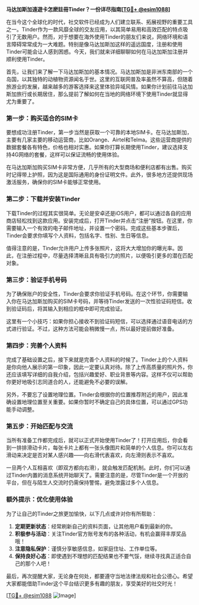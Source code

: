 **马达加斯加遠遊卡怎麽註冊Tinder？一份详尽指南[[TG💪+ @esim1088](https://t.me/s/esim1088)]**

在当今这个全球化的时代，社交软件已经成为人们建立联系、拓展视野的重要工具之一。Tinder作为一款风靡全球的交友应用，以其简单易用和高效匹配的特点吸引了无数用户。然而，对于想要在海外使用Tinder的朋友们来说，网络环境和语言障碍常常成为一大难题。特别是像马达加斯加这样的遥远国度，注册和使用Tinder可能会让人感到困惑。今天，我们就来详细聊聊如何在马达加斯加注册并顺利使用Tinder。

首先，让我们来了解一下马达加斯加的基本情况。马达加斯加是非洲东南部的一个岛国，以其独特的动植物资源闻名于世。这里的互联网普及率虽然不算高，但随着旅游业的发展，越来越多的游客选择来这里体验异域风情。如果你计划前往马达加斯加旅行或长期居住，那么提前了解如何在当地的网络环境下使用Tinder就显得尤为重要了。

### 第一步：购买适合的SIM卡

要想成功注册Tinder，第一步当然是获取一个可靠的本地SIM卡。在马达加斯加，主要有几家主要的移动运营商，比如Orange、Airtel和Telma。这些运营商提供的数据套餐各有特色，价格也相对实惠。如果你打算长期使用Tinder，建议选择支持4G网络的套餐，这样可以保证流畅的使用体验。

在马达加斯加购买SIM卡非常方便，几乎所有的大型商场和便利店都有出售。购买时记得带上护照，因为这是国际通用的身份证明文件。此外，很多地方还提供现场激活服务，确保你的SIM卡能够正常使用。

### 第二步：下载并安装Tinder

下载Tinder的过程其实很简单。无论是安卓还是iOS用户，都可以通过各自的应用商店轻松找到这款应用。安装完成后，打开Tinder并点击“注册”按钮。在这里，你需要输入一个有效的电子邮件地址，并设置一个密码。完成这些基本步骤后，Tinder会要求你填写个人资料，包括名字、性别、生日等信息。

值得注意的是，Tinder允许用户上传多张照片，这将大大增加你的曝光率。因此，在注册过程中，尽量选择清晰且具有吸引力的照片，以便吸引更多的潜在匹配对象。

### 第三步：验证手机号码

为了确保账户的安全性，Tinder会要求你验证手机号码。在这个环节，你需要输入你在马达加斯加购买的SIM卡号码，并等待Tinder发送的一次性验证码短信。收到验证码后，将其输入到相应的框中即可完成验证。

这里有一个小技巧：如果你担心接收不到验证码短信，可以选择通过语音电话的方式进行验证。不过，这种方法可能会稍微慢一点，所以最好提前做好准备。

### 第四步：完善个人资料

完成了基础设置之后，接下来就是完善个人资料的时候了。Tinder上的个人资料是你向他人展示的第一印象，因此一定要认真对待。除了上传高质量的照片外，你还应该填写详细的自我介绍，包括兴趣爱好、职业背景等内容。这样不仅可以帮助你更好地吸引志同道合的人，还能避免不必要的误解。

另外，不要忘了设置地理位置。Tinder会根据你的位置推荐附近的用户，因此准确设置地理位置至关重要。如果你暂时不确定自己的具体位置，可以通过GPS功能手动调整。

### 第五步：开始匹配与交流

当所有准备工作都完成后，就可以正式开始使用Tinder了！打开应用后，你会看到一排排滑动卡片，每张卡片上都有一张头像图片和简单的个人信息。你可以左右滑动来决定是否对某人感兴趣——向右滑代表喜欢，向左滑则表示不喜欢。

一旦两个人互相喜欢（即双方都向右滑），就会触发匹配机制。此时，你们可以通过Tinder内置的消息系统开始聊天了。需要注意的是，尽管Tinder是一个开放的平台，但在与陌生人交流时仍需保持警惕，避免泄露过多个人信息。

### 额外提示：优化使用体验

为了让自己的Tinder之旅更加愉快，以下几点或许对你有所帮助：

1. **定期更新状态**：经常刷新自己的资料页面，让其他用户看到最新的你。
2. **积极参与活动**：关注Tinder官方账号发布的各种活动，有机会赢得丰厚奖品哦！
3. **注意隐私保护**：谨慎分享敏感信息，如家庭住址、工作单位等。
4. **保持良好心态**：即使遇到不理想的匹配结果也不要气馁，继续寻找真正适合自己的那个人吧！

最后，再次提醒大家，无论身在何处，都要遵守当地法律法规和社会公德心。希望大家都能借助Tinder这个平台结识更多有趣的朋友，享受美好的社交时光！

[[TG💪+ @esim1088](https://t.me/s/esim1088) ![Image](https://i.postimg.cc/4NQfJmqS/Snipaste-2025-05-13-00-14-12.png)]